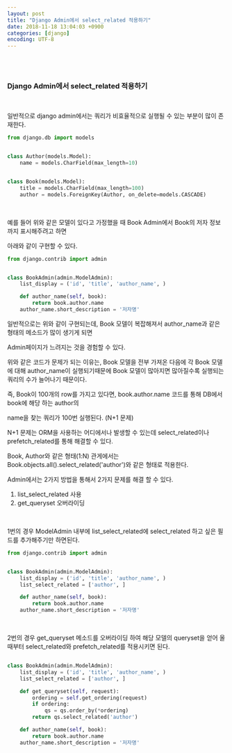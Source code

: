 ```yaml
---
layout: post
title: "Django Admin에서 select_related 적용하기"
date: 2018-11-18 13:04:03 +0900
categories: [django]
encoding: UTF-8
---
```


<br>
<br>

### Django Admin에서 select_related 적용하기

<br>

일반적으로 django admin에서는 쿼리가 비효율적으로 실행될 수 있는 부분이 많이 존재한다. 


```python
from django.db import models


class Author(models.Model):
    name = models.CharField(max_length=10)


class Book(models.Model):
    title = models.CharField(max_length=100)
    author = models.ForeignKey(Author, on_delete=models.CASCADE)

```

<br>

예를 들어 위와 같은 모델이 있다고 가정했을 때 Book Admin에서 Book의 저자 정보까지 표시해주려고 하면

아래와 같이 구현할 수 있다. 


```python
from django.contrib import admin


class BookAdmin(admin.ModelAdmin):
    list_display = ('id', 'title', 'author_name', )

    def author_name(self, book):
        return book.author.name
    author_name.short_description = '저자명'


```

일반적으로는 위와 같이 구현되는데, Book 모델이 복잡해져서 author_name과 같은 형태의 메소드가 많이 생기게 되면 

Admin페이지가 느려지는 것을 경험할 수 있다. 

위와 같은 코드가 문제가 되는 이유는, Book 모델을 전부 가져온 다음에 각 Book 모델에 대해 author_name이 실행되기때문에 Book 모델이 많아지면 많아질수록 실행되는 쿼리의 수가 늘어나기 때문이다. 

즉, Book이 100개의 row를 가지고 있다면, book.author.name 코드를 통해 DB에서 book에 해당 하는 author의 

name을 찾는 쿼리가 100번 실행된다. (N+1 문제)


N+1 문제는 ORM을 사용하는 어디에서나 발생할 수 있는데 select_related이나 prefetch_related를 통해 해결할 수 있다. 

Book, Author와 같은 형태(1:N) 관게에서는 Book.objects.all().select_related('author')와 같은 형태로 적용한다. 

Admin에서는 2가지 방법을 통해서 2가지 문제를 해결 할 수 있다. 


1. list_select_related 사용
2. get_queryset 오버라이딩 


<br>

1번의 경우 ModelAdmin 내부에 list_select_related에 select_related 하고 싶은 필드를 추가해주기만 하면된다.

```python
from django.contrib import admin


class BookAdmin(admin.ModelAdmin):
    list_display = ('id', 'title', 'author_name', )
    list_select_related = ['author', ]

    def author_name(self, book):
        return book.author.name
    author_name.short_description = '저자명'

```


<br>

2번의 경우 get_queryset 메소드를 오버라이딩 하여 해당 모델의 queryset을 얻어 올 때부터 
select_related와 prefetch_related를 적용시키면 된다. 

```python

class BookAdmin(admin.ModelAdmin):
    list_display = ('id', 'title', 'author_name', )
    list_select_related = ['author', ]

    def get_queryset(self, request):
        ordering = self.get_ordering(request)
        if ordering:
            qs = qs.order_by(*ordering)
        return qs.select_related('author')

    def author_name(self, book):
        return book.author.name
    author_name.short_description = '저자명'

```




<br>
<br>
